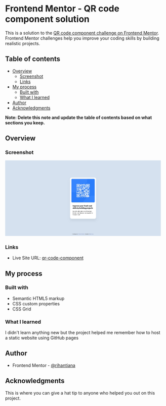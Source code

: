 # Frontend Mentor - QR code component solution

This is a solution to the [QR code component challenge on Frontend Mentor](https://www.frontendmentor.io/challenges/qr-code-component-iux_sIO_H). Frontend Mentor challenges help you improve your coding skills by building realistic projects. 

## Table of contents

- [Overview](#overview)
  - [Screenshot](#screenshot)
  - [Links](#links)
- [My process](#my-process)
  - [Built with](#built-with)
  - [What I learned](#what-i-learned)
- [Author](#author)
- [Acknowledgments](#acknowledgments)

**Note: Delete this note and update the table of contents based on what sections you keep.**

## Overview

### Screenshot

![](./screenshot.jpg)

### Links

- Live Site URL: [qr-code-component](https://legendaryghost.github.io/qr-code-component/)

## My process

### Built with

- Semantic HTML5 markup
- CSS custom properties
- CSS Grid

### What I learned

I didn't learn anything new but the project helped me remember how to host a static website using GitHub pages

## Author

- Frontend Mentor - [@rihantiana](https://www.frontendmentor.io/profile/LegendaryGhost)

## Acknowledgments

This is where you can give a hat tip to anyone who helped you out on this project.
